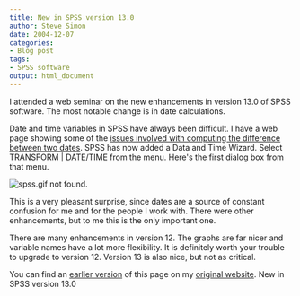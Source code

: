```yaml
---
title: New in SPSS version 13.0
author: Steve Simon
date: 2004-12-07
categories:
- Blog post
tags:
- SPSS software
output: html_document
---
```

I attended a web seminar on the new enhancements in version 13.0 of SPSS
software. The most notable change is in date calculations.

Date and time variables in SPSS have always been difficult. I have a web
page showing some of the [issues involved with computing the difference
between two dates](../data/dates.asp). SPSS has now added a Data and
Time Wizard. Select TRANSFORM | DATE/TIME from the menu. Here's the
first dialog box from that menu.

![spss.gif not found.](http://www.pmean.com/new-images/04/SPSSversion1301.png)

This is a very pleasant surprise, since dates are a source of constant
confusion for me and for the people I work with. There were other
enhancements, but to me this is the only important one.

There are many enhancements in version 12. The graphs are far nicer and
variable names have a lot more flexibility. It is definitely worth your
trouble to upgrade to version 12. Version 13 is also nice, but not as
critical.

You can find an [earlier version](http://www.pmean.com/04/SPSSversion13.html) of this page on my [original website](http://www.pmean.com/original_site.html). New in SPSS version 13.0

